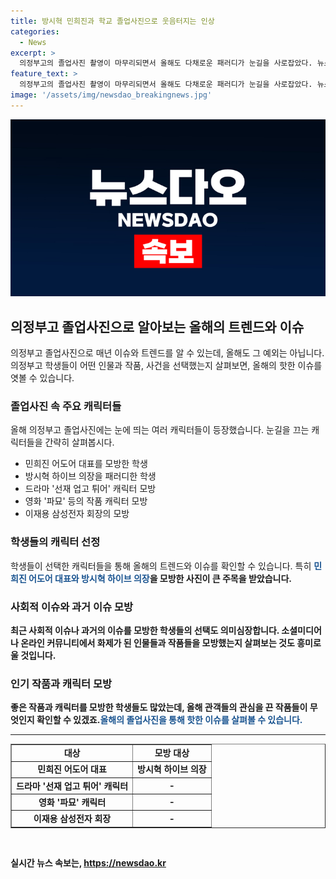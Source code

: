 ```yaml
---
title: 방시혁 민희진과 학교 졸업사진으로 웃음터지는 인상
categories:
  - News
excerpt: >
  의정부고의 졸업사진 촬영이 마무리되면서 올해도 다채로운 패러디가 눈길을 사로잡았다. 뉴스와 엔터테인먼트에서 화제가 된 인물과 작품들을 흉내내며 학생들의 창의적인 변장이 눈에 띄었다. 이들의 패러디로는 민희진 어도어 대표, 방시혁 하이브 의장, 뉴진스 멤버, 이재용 삼성그룹 회장, 푸바오, 박진영, 윈터, 지예은, 아이유, 강철원 사육사 등 다채로운 인물과 작품들이 포함돼 있었다. 이들의 창의적인 변장 속에서 올해를 빛낸 인기작들 또한 엿볼 수 있었다.
feature_text: >
  의정부고의 졸업사진 촬영이 마무리되면서 올해도 다채로운 패러디가 눈길을 사로잡았다. 뉴스와 엔터테인먼트에서 화제가 된 인물과 작품들을 흉내내며 학생들의 창의적인 변장이 눈에 띄었다. 이들의 패러디로는 민희진 어도어 대표, 방시혁 하이브 의장, 뉴진스 멤버, 이재용 삼성그룹 회장, 푸바오, 박진영, 윈터, 지예은, 아이유, 강철원 사육사 등 다채로운 인물과 작품들이 포함돼 있었다. 이들의 창의적인 변장 속에서 올해를 빛낸 인기작들 또한 엿볼 수 있었다.
image: '/assets/img/newsdao_breakingnews.jpg'
---
```


<p><img src="/assets/img/newsdao_breakingnews.jpg" alt="koreaapp 속보" /></p>

<h2 data-ke-size="size26">의정부고 졸업사진으로 알아보는 올해의 트렌드와 이슈</h2>

<p data-ke-size="size16">의정부고 졸업사진으로 매년 이슈와 트렌드를 알 수 있는데, 올해도 그 예외는 아닙니다. 의정부고 학생들이 어떤 인물과 작품, 사건을 선택했는지 살펴보면, 올해의 핫한 이슈를 엿볼 수 있습니다.</p>

<h3>졸업사진 속 주요 캐릭터들</h3>

<p data-ke-size="size16">올해 의정부고 졸업사진에는 눈에 띄는 여러 캐릭터들이 등장했습니다. 눈길을 끄는 캐릭터들을 간략히 살펴봅시다.</p>

<ul>
  <li>민희진 어도어 대표를 모방한 학생</li>
  <li>방시혁 하이브 의장을 패러디한 학생</li>
  <li>드라마 '선재 업고 튀어' 캐릭터 모방</li>
  <li>영화 '파묘' 등의 작품 캐릭터 모방</li>
  <li>이재용 삼성전자 회장의 모방</li>
</ul>

<h3>학생들의 캐릭터 선정</h3>

<p data-ke-size="size16">학생들이 선택한 캐릭터들을 통해 올해의 트렌드와 이슈를 확인할 수 있습니다. 특히 <b><span style="color: #1a5490;">민희진 어도어 대표와 방시혁 하이브 의장</span><b>을 모방한 사진이 큰 주목을 받았습니다.</p>

<h3>사회적 이슈와 과거 이슈 모방</h3>

<p data-ke-size="size16">최근 사회적 이슈나 과거의 이슈를 모방한 학생들의 선택도 의미심장합니다. 소셜미디어나 온라인 커뮤니티에서 화제가 된 인물들과 작품들을 모방했는지 살펴보는 것도 흥미로울 것입니다.</p>

<h3>인기 작품과 캐릭터 모방</h3>

<p data-ke-size="size16">좋은 작품과 캐릭터를 모방한 학생들도 많았는데, 올해 관객들의 관심을 끈 작품들이 무엇인지 확인할 수 있겠죠.<b><span style="color: #1a5490;">올해의 졸업사진을 통해 핫한 이슈를 살펴볼 수 있습니다.</span><b></p>

<hr>

<table style="width: 100%;" border="1">
<tbody>
<tr>
<td style="text-align: center; height: 17px;"><b>대상</b></td>
<td style="text-align: center; height: 17px;"><b>모방 대상</b></td>
</tr>
<tr>
<td style="text-align: center; height: 17px;">민희진 어도어 대표</td>
<td style="text-align: center; height: 17px;">방시혁 하이브 의장</td>
</tr>
<tr>
<td style="text-align: center; height: 17px;">드라마 '선재 업고 튀어' 캐릭터</td>
<td style="text-align: center; height: 17px;">-</td>
</tr>
<tr>
<td style="text-align: center; height: 17px;">영화 '파묘' 캐릭터</td>
<td style="text-align: center; height: 17px;">-</td>
</tr>
<tr>
<td style="text-align: center; height: 17px;">이재용 삼성전자 회장</td>
<td style="text-align: center; height: 17px;">-</td>
</tr>
</tbody>
</table>

<p data-ke-size="size16">&nbsp;</p>
실시간 뉴스 속보는, <a href="https://newsdao.kr" rel="dofollow">https://newsdao.kr</a>


